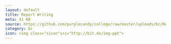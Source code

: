 ```yaml
---
layout: default
title: Report Writing
meta: 41 KB
source: https://github.com/purplecandy/college/raw/master/uploads/bc/Report%20writing.pptx
category: bc
icon: <img class="sicon"src="http://bit.do/img-ppt">
---
```


